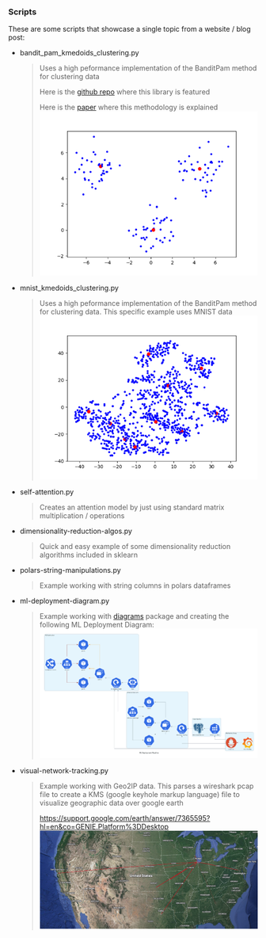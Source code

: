 ### Scripts

These are some scripts that showcase a single topic from a website / blog post:

- bandit_pam_kmedoids_clustering.py
    > Uses a high peformance implementation of the BanditPam method for clustering data
    >
    > Here is the [github repo](https://github.com/motiwari/BanditPAM) where this library is featured
    >
    > Here is the [paper](https://proceedings.neurips.cc/paper/2020/file/73b817090081cef1bca77232f4532c5d-Paper.pdf) where this methodology is explained<br/>
	![kmedoids_clustering](../assets/kmedoids_clustering.png)
- mnist_kmedoids_clustering.py
    > Uses a high peformance implementation of the BanditPam method for clustering data. This specific example uses MNIST data<br/>
	![kmedoids_clustering](../assets/mnist_kmedoids_clustering.png)
- self-attention.py
	> Creates an attention model by just using standard matrix multiplication / operations
- dimensionality-reduction-algos.py
	> Quick and easy example of some dimensionality reduction algorithms included in sklearn
- polars-string-manipulations.py
	>	Example working with string columns in polars dataframes
- ml-deployment-diagram.py
	>	Example working with [diagrams](https://github.com/mingrammer/diagrams) package and creating the following ML Deployment Diagram:
	![ml_deployment_diagram](../assets/ml-diagram.png)
- visual-network-tracking.py
	> Example working with Geo2IP data. This parses a wireshark pcap file to create a KMS (google keyhole markup language) file to visualize geographic data over google earth
	>
	> https://support.google.com/earth/answer/7365595?hl=en&co=GENIE.Platform%3DDesktop
	![network_packets_visualized](../assets/network_packets_visualized.png)
